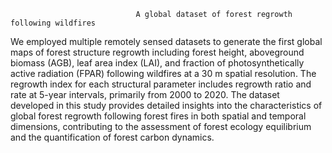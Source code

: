                                 A global dataset of forest regrowth following wildfires
                                
We employed multiple remotely sensed datasets to generate the first global maps of forest structure regrowth including
forest height, aboveground biomass (AGB), leaf area index (LAI), and fraction of photosynthetically active radiation (FPAR) following
wildfires at a 30 m spatial resolution. The regrowth index for each structural parameter includes regrowth ratio and rate at 5-year
intervals, primarily from 2000 to 2020. The dataset developed in this study provides detailed insights into the characteristics of global
forest regrowth following forest fires in both spatial and temporal dimensions, contributing to the assessment of forest ecology 
equilibrium and the quantification of forest carbon dynamics.
